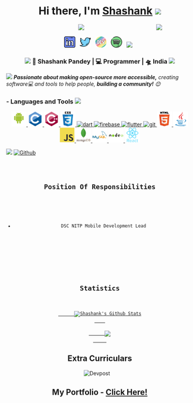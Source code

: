 <div align="center">
   <h1>Hi there, I'm <a href="https://shashan27.github.io/Portfolio_Website/#/">Shashank</a> <img src="https://media.giphy.com/media/hvRJCLFzcasrR4ia7z/giphy.gif" width="25px"> </h1>
   <img src="https://pronoun.cyou/x/y?subject=He&object=Him&height=20"> 
   <img align='right' src="https://media.giphy.com/media/M9gbBd9nbDrOTu1Mqx/giphy.gif" width="100">
</div>

<p align='center'>
   <a href="https://www.linkedin.com/in/shashanknitp/"><img height="30" src="https://raw.githubusercontent.com/8bithemant/8bithemant/master/linkedin.png?raw=true"></a>&nbsp;&nbsp;
<a href="https://twitter.com/ShanksPandey"><img height="30" src="https://raw.githubusercontent.com/8bithemant/8bithemant/master/twitter.png?raw=true"></a>&nbsp;&nbsp;
<a href="https://devpost.com/shashan27"><img height="30" src="https://raw.githubusercontent.com/8bithemant/8bithemant/master/devto.png?raw=true"></a>&nbsp;&nbsp;
<a href="https://m.facebook.com/shashan27"><img height="30" src="https://raw.githubusercontent.com/8bithemant/8bithemant/master/spotify.png?raw=true"></a>&nbsp;&nbsp;
 <a href="https://github.com/shashan27"><img height="30" src="https://img.shields.io/github/followers/shashan27?label=Follow&style=social"></a>&nbsp;&nbsp;
 </p>
 

<div align="center">
<h3><img src="https://media.giphy.com/media/WUlplcMpOCEmTGBtBW/giphy.gif" width="30"> 🙎 Shashank Pandey | 💻 Programmer | 🛸 India <img src="https://media.giphy.com/media/WUlplcMpOCEmTGBtBW/giphy.gif" width="30"></h3>
</div>

<img src="https://media.giphy.com/media/LnQjpWaON8nhr21vNW/giphy.gif" width="40"> <em><b>Passionate about making open-source more accessible,</b> creating software💻 and tools to help people, <b>building a community!</b> :blush:</em>

### - Languages and Tools <img src="https://media.giphy.com/media/WUlplcMpOCEmTGBtBW/giphy.gif" width="30">

<p align="center">
  <a href="https://developer.android.com" target="_blank"> <img src="https://raw.githubusercontent.com/devicons/devicon/master/icons/android/android-original-wordmark.svg" alt="android" width="40" height="40"/> </a> <a href="https://www.cprogramming.com/" target="_blank"> <img src="https://raw.githubusercontent.com/devicons/devicon/master/icons/c/c-original.svg" alt="c" width="40" height="40"/> </a> <a href="https://www.w3schools.com/cpp/" target="_blank"> <img src="https://raw.githubusercontent.com/devicons/devicon/master/icons/cplusplus/cplusplus-original.svg" alt="cplusplus" width="40" height="40"/> </a> <a href="https://www.w3schools.com/css/" target="_blank"> <img src="https://raw.githubusercontent.com/devicons/devicon/master/icons/css3/css3-original-wordmark.svg" alt="css3" width="40" height="40"/> </a> <a href="https://dart.dev" target="_blank"> <img src="https://www.vectorlogo.zone/logos/dartlang/dartlang-icon.svg" alt="dart" width="40" height="40"/> </a> <a href="https://firebase.google.com/" target="_blank"> <img src="https://www.vectorlogo.zone/logos/firebase/firebase-icon.svg" alt="firebase" width="40" height="40"/> </a> <a href="https://flutter.dev" target="_blank"> <img src="https://www.vectorlogo.zone/logos/flutterio/flutterio-icon.svg" alt="flutter" width="40" height="40"/> </a> <a href="https://git-scm.com/" target="_blank"> <img src="https://www.vectorlogo.zone/logos/git-scm/git-scm-icon.svg" alt="git" width="40" height="40"/> </a> <a href="https://www.w3.org/html/" target="_blank"> <img src="https://raw.githubusercontent.com/devicons/devicon/master/icons/html5/html5-original-wordmark.svg" alt="html5" width="40" height="40"/> </a> <a href="https://www.java.com" target="_blank"> <img src="https://raw.githubusercontent.com/devicons/devicon/master/icons/java/java-original.svg" alt="java" width="40" height="40"/> </a> <a href="https://developer.mozilla.org/en-US/docs/Web/JavaScript" target="_blank"> <img src="https://raw.githubusercontent.com/devicons/devicon/master/icons/javascript/javascript-original.svg" alt="javascript" width="40" height="40"/> </a> <a href="https://www.mongodb.com/" target="_blank"> <img src="https://raw.githubusercontent.com/devicons/devicon/master/icons/mongodb/mongodb-original-wordmark.svg" alt="mongodb" width="40" height="40"/> </a> <a href="https://www.mysql.com/" target="_blank"> <img src="https://raw.githubusercontent.com/devicons/devicon/master/icons/mysql/mysql-original-wordmark.svg" alt="mysql" width="40" height="40"/> </a> <a href="https://nodejs.org" target="_blank"> <img src="https://raw.githubusercontent.com/devicons/devicon/master/icons/nodejs/nodejs-original-wordmark.svg" alt="nodejs" width="40" height="40"/> </a> <a href="https://reactjs.org/" target="_blank"> <img src="https://raw.githubusercontent.com/devicons/devicon/master/icons/react/react-original-wordmark.svg" alt="react" width="40" height="40"/> </a>
</p>
   
</code>


<!-- Profile View Count and GitStats -->

![](https://komarev.com/ghpvc/?username=shashan27&style=flat)
[![Github](https://img.shields.io/badge/-shashan27-black?style=flat&labelColor=black&logo=github&logoColor=white)](https://gitstats.me/shashan27)


<div align="center">

<code>
  <h2>Position Of Responsibilities</h2>
  <ul>
  <li>DSC NITP Mobile Development Lead</li>
  </ul>
</code>

<code>
  <div align="center">
    <h2>Statistics</h2>
    <a href="https://github.com/shashan27">
      <img align="center" src="https://github-readme-stats.vercel.app/api?username=shashan27&show_icons=true&theme=dark&line_height=27" alt="Shashank's Github Stats"/>
    </a>
    <a href="https://github.com/shashan27">
      <img align="center" src="https://github-readme-stats.vercel.app/api/top-langs/?username=shashan27&theme=dark&hide_langs_below=1" />
     </a>
</code>

  <div align="center">
    <h2 align="center">Extra Curriculars</h2> 
  </div>
  <p align="center">
    <a href="https://devpost.com/shashan27" target="_blank" style="text-decoration: none;">
      <img align="center" alt="Devpost" height="50px" width="50px" src="https://www.vectorlogo.zone/logos/devpost/devpost-ar21.svg" /> &nbsp; &nbsp;
    </a>
    
  </p>
  <div align="center">
    <h2 align="center">My Portfolio - <a href="https://shashan27.github.io/Portfolio_Website/">Click Here!</a></h2> 
<code>
